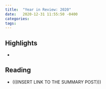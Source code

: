 ```yaml
---
title:  "Year in Review: 2020"
date:   2020-12-31 11:55:50 -0400
categories:
tags:
---
```

## Highlights
- 

## Reading
- (((INSERT LINK TO THE SUMMARY POST)))
